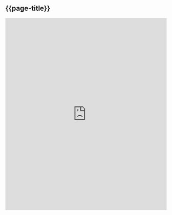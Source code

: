 ## {{page-title}}

<iframe height="600" style="width: 100%;" scrolling="no" title="Medications 0.7.1" src="https://codepen.io/tford70/embed/bxOYYZ?default-tab=result" frameborder="no" loading="lazy" allowtransparency="true" allowfullscreen="true">
  See the Pen <a href="https://codepen.io/tford70/pen/bxOYYZ">
  Medications 0.7.1</a> by gp_connect (<a href="https://codepen.io/tford70">@tford70</a>)
  on <a href="https://codepen.io">CodePen</a>.
</iframe>